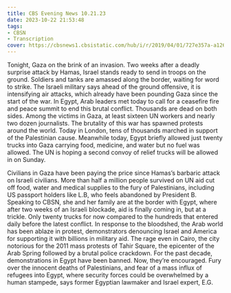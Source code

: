 ```yaml
---
title: CBS Evening News 10.21.23
date: 2023-10-22 21:53:48
tags:
- CBSN
- Transcription
cover: https://cbsnews1.cbsistatic.com/hub/i/r/2019/04/01/727e357a-a126-4138-a2c5-4d3222669d57/thumbnail/640x360/3ff2761028dc5c65cc4f07acd54bcd5c/cbsn2-logo-1920x1080.jpg
---
```

Tonight, Gaza on the brink of an invasion. Two weeks after a deadly surprise attack by Hamas, Israel stands ready to send in troops on the ground. Soldiers and tanks are amassed along the border, waiting for word to strike. The Israeli military says ahead of the ground offensive, it is intensifying air attacks, which already have been pounding Gaza since the start of the war. In Egypt, Arab leaders met today to call for a ceasefire fire and peace summit to end this brutal conflict. Thousands are dead on both sides. Among the victims in Gaza, at least sixteen UN workers and nearly two dozen journalists. The brutality of this war has spawned protests around the world. Today in London, tens of thousands marched in support of the Palestinian cause. Meanwhile today, Egypt briefly allowed just twenty trucks into Gaza carrying food, medicine, and water but no fuel was allowed. The UN is hoping a second convoy of relief trucks will be allowed in on Sunday. 

Civilians in Gaza have been paying the price since Hamas’s barbaric attack on Israeli civilians. More than half a million people survived on UN aid cut off food, water and medical supplies to the fury of Palestinians, including US passport holders like L.B, who feels abandoned by President B. Speaking to CBSN, she and her family are at the border with Egypt, where after two weeks of an Israeli blockade, aid is finally coming in, but at a trickle. Only twenty trucks for now compared to the hundreds that entered daily before the latest conflict. In response to the bloodshed, the Arab world has been ablaze in protest, demonstrators denouncing Israel and America for supporting it with billions in military aid. The rage even in Cairo, the city notorious for the 2011 mass protests of Tahir Square, the epicenter of the Arab Spring followed by a brutal police crackdown. For the past decade, demonstrations in Egypt have been banned. Now, they’re encouraged. Fury over the innocent deaths of Palestinians, and fear of a mass influx of refugees into Egypt, where security forces could be overwhelmed by a human stampede, says former Egyptian lawmaker and Israel expert, E.G.
